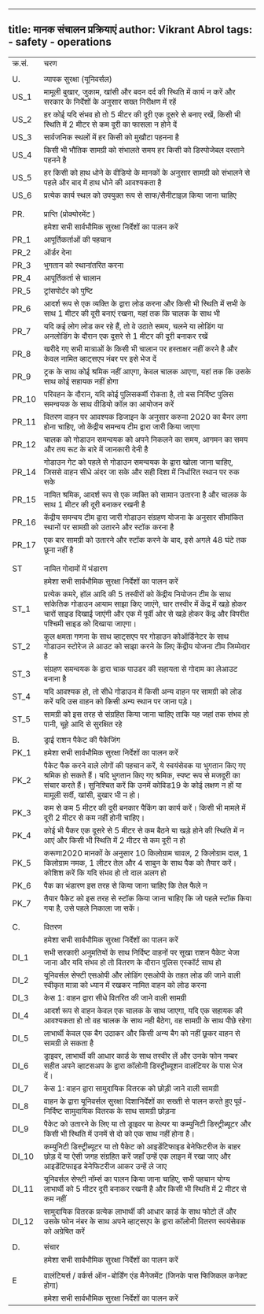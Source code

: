 ___
title: मानक संचालन प्रक्रियाएं
author: Vikrant Abrol
tags:
	- safety
	- operations
---


|         |      |
|---------|------|
| क्र.सं. | चरण  |
|         |  |
| U.      | व्यापक सुरक्षा (यूनिवर्सल)   |
| US_1    | मामूली बुखार, जुकाम, खांसी और बदन दर्द की स्थिति में कार्य न करें और सरकार के निर्देशों के अनुसार सख्त निरीक्षण में रहें                                                                                                                               |
| US_2    | हर कोई यदि संभव हो तो 5 मीटर की दूरी एक दूसरे से बनाए रखें, किसी भी स्थिति में 2 मीटर से कम दूरी का फासला न होने दें                                                                                                                                   |
| US_3    | सार्वजनिक स्थलों में हर किसी को मुखौटा पहनना है                                                                                                                                                                                                        |
| US_4    | किसी भी भौतिक सामग्री को संभालते समय हर किसी को डिस्पोजेबल दस्ताने पहनने है                                                                                                                                                                            |
| US_5    | हर किसी को हाथ धोने के वीडियो के मानकों के अनुसार सामग्री को संभालने से पहले और बाद में हाथ धोने की आवश्यकता है                                                                                                                                        |
| US_6    | प्रत्येक कार्य स्थल को उपयुक्त रूप से साफ/सैनीटाइज़ किया जाना चाहिए                                                                                                                                                                                     |
|         |                                                                                                                                                                                                                                                        |
|         |                                                                                                                                                                                                                                                        |
| PR.     | प्राप्ति (प्रोक्योरमेंट )                                                                                                                                                                                                                              |
|         | हमेशा सभी सार्वभौमिक सुरक्षा निर्देशों का पालन करें                                                                                                                                                                                                    |
| PR_1    | आपूर्तिकर्ताओं की पहचान                                                                                                                                                                                                                                |
| PR_2    | ऑर्डर देना                                                                                                                                                                                                                                             |
| PR_3    | भुगतान को स्थानांतरित करना                                                                                                                                                                                                                             |
| PR_4    | आपूर्तिकर्ता से चालान                                                                                                                                                                                                                                  |
| PR_5    | ट्रांसपोर्टर को पुष्टि                                                                                                                                                                                                                                 |
| PR_6    | आदर्श रूप से एक व्यक्ति के द्वारा लोड करना और किसी भी स्थिति में सभी के साथ 1 मीटर की दूरी बनाएं रखना, यहां तक कि चालक के साथ भी                                                                                                                       |
| PR_7    | यदि कई लोग लोड कर रहे हैं, तो वे उठाते समय, चलने या लोडिंग या अनलोडिंग के दौरान एक दूसरे से 1 मीटर की दूरी बनाकर रखें                                                                                                                                  |
| PR_8    | खरीदे गए सभी मात्राओं के किसी भी चालान पर हस्ताक्षर नहीं करने है और केवल नामित व्हाट्सएप नंबर पर इसे भेज दें                                                                                                                                           |
| PR_9    | ट्रक के साथ कोई श्रमिक नहीं आएगा, केवल चालक आएगा, यहां तक कि उसके साथ कोई सहायक नहीं होगा                                                                                                                                                              |
| PR_10   | परिवहन के दौरान, यदि कोई पुलिसकर्मी रोकता है, तो बस निर्दिष्ट पुलिस समन्वयक के साथ वीडियो कॉल का आयोजन करें                                                                                                                                            |
| PR_11   | वितरण वाहन पर आवश्यक डिजाइन के अनुसार करुना 2020 का बैनर लगा होना चाहिए, जो केंद्रीय समन्वय टीम द्वारा जारी किया जाएगा                                                                                                                                 |
| PR_12   | चालक को गोडाउन समन्वयक को अपने निकलने का समय, आगमन का समय और तय रूट के बारे में जानकारी देनी है                                                                                                                                                        |
| PR_14   | गोडाउन गेट को पहले से गोडाउन समन्वयक के द्वारा खोला जाना चाहिए, जिससे वाहन सीधे अंदर जा सके और सही दिशा में निर्धारित स्थान पर रुक सके                                                                                                                 |
| PR_15   | नामित श्रमिक, आदर्श रूप से एक व्यक्ति को सामान उतारना है और चालक के साथ 1 मीटर की दूरी बनाकर रखनी है                                                                                                                                                   |
| PR_16   | केंद्रीय समन्वय टीम द्वारा जारी गोडाउन संग्रहण योजना के अनुसार सीमांकित स्थानों पर सामग्री को उतारने और स्टॉक करना है                                                                                                                                  |
| PR_17   | एक बार सामग्री को उतारने और स्टॉक करने के बाद, इसे अगले 48 घंटे तक छूना नहीं है                                                                                                                                                                        |
|         |                                                                                                                                                                                                                                                        |
|         |                                                                                                                                                                                                                                                        |
| ST      | नामित गोदामों में भंडारण                                                                                                                                                                                                                               |
|         | हमेशा सभी सार्वभौमिक सुरक्षा निर्देशों का पालन करें                                                                                                                                                                                                    |
| ST_1    | प्रत्येक कमरे, हॉल आदि की 5 तस्वीरों को केंद्रीय नियोजन टीम के साथ सांकेतिक गोडाउन आयाम साझा किए जाएंगे, चार तस्वीर में केंद्र में खड़े होकर चारों साइड दिखाई जाएंगी और एक में पूर्वी ओर से खड़े होकर केंद्र और विपरीत पश्चिमी साइड को दिखाया जाएगा।     |
| ST_2    | कुल क्षमता गणना के साथ व्हाट्सएप पर गोडाउन कोऑर्डिनेटर के साथ गोडाउन स्टोरेज ले आउट को साझा करने के लिए केंद्रीय योजना टीम जिम्मेदार है                                                                                                                |
| ST_3    | संग्रहण समन्वयक के द्वारा चाक पाउडर की सहायता से गोदाम का लेआउट बनाना है                                                                                                                                                                               |
| ST_4    | यदि आवश्यक हो, तो सीधे गोडाउन में किसी अन्य वाहन पर सामग्री को लोड करें यदि उस वाहन को किसी अन्य स्थान पर जाना पड़े।                                                                                                                                    |
| ST_5    | सामग्री को इस तरह से संग्रहित किया जाना चाहिए ताकि यह जहां तक संभव हो पानी, चूहे आदि से सुरक्षित रहे                                                                                                                                                   |
|         |                                                                                                                                                                                                                                                        |
| B.      | ड्राई राशन पैकेट की पैकेजिंग                                                                                                                                                                                                                           |
| PK_1    | हमेशा सभी सार्वभौमिक सुरक्षा निर्देशों का पालन करें                                                                                                                                                                                                    |
| PK_2    | पैकेट पैक करने वाले लोगों की पहचान करें, ये स्वयंसेवक या भुगतान किए गए श्रमिक हो सकते हैं। यदि भुगतान किए गए श्रमिक, स्पष्ट रूप से मजदूरी का संचार करते हैं। सुनिश्चित करें कि उनमें कोविड19 के कोई लक्षण न हों या मामूली सर्दी, खांसी, बुखार भी न हो। |
| PK_3    | कम से कम 5 मीटर की दूरी बनकार पैकिंग का कार्य करें। किसी भी मामले में दूरी 2 मीटर से कम नहीं होनी चाहिए।                                                                                                                                               |
| PK_4    | कोई भी पैकर एक दूसरे से 5 मीटर से कम बैठने या खड़े होने की स्थिति में न आएं और किसी भी स्थिति में 2 मीटर से कम दूरी न हो                                                                                                                                |
| PK_5    | करूणा2020 मानकों के अनुसार 10 किलोग्राम चावल, 2 किलोग्राम दाल, 1 किलोग्राम नमक, 1 लीटर तेल और 4 साबुन के साथ पैक को तैयार करें। कोशिश करें कि यदि संभव हो तो दाल अलग हो                                                                                |
| PK_6    | पैक का भंडारण इस तरह से किया जाना चाहिए कि तेल फैले न                                                                                                                                                                                                  |
| PK_7    | तैयार पैकेट को इस तरह से स्टॉक किया जाना चाहिए कि जो पहले स्टॉक किया गया है, उसे पहले निकाला जा सकें।                                                                                                                                                  |
|         |                                                                                                                                                                                                                                                        |
|         |                                                                                                                                                                                                                                                        |
| C.      | वितरण                                                                                                                                                                                                                                                  |
|         | हमेशा सभी सार्वभौमिक सुरक्षा निर्देशों का पालन करें                                                                                                                                                                                                    |
| DI_1    | सभी सरकारी अनुमतियों के साथ निर्दिष्ट वाहनों पर सूखा राशन पैकेट भेजा जाना और यदि संभव हो तो वितरण के दौरान पुलिस एस्कॉर्ट साथ हो                                                                                                                       |
| DI_2    | यूनिवर्सल सेफ्टी एसओपी और लोडिंग एसओपी के तहत लोड की जाने वाली स्वीकृत मात्रा को ध्यान में रखकर नामित वाहन को लोड करना                                                                                                                                 |
| DI_3    | केस 1: वाहन द्वारा सीधे वितरित की जाने वाली सामग्री                                                                                                                                                                                                    |
| DI_4    | आदर्श रूप से वाहन केवल एक चालक के साथ जाएगा, यदि एक सहायक की आवश्यकता हो तो वह चालक के साथ नही बैठेगा, वह सामग्री के साथ पीछे रहेगा                                                                                                                    |
| DI_5    | लाभार्थी केवल एक बैग उठाकर और किसी अन्य बैग को नहीं छूकर वाहन से सामग्री ले सकता है                                                                                                                                                                    |
| DI_6    | ड्राइवर, लाभार्थी की आधार कार्ड के साथ तस्वीर लें और उनके फोन नम्बर सहीत अपने व्हाटसअप के द्वारा कॉलोनी डिस्ट्रीब्यूशन वालंटियर के पास भेज दें।                                                                                                        |
| DI_7    | केस 1: वाहन द्वारा सामुदायिक वितरक को छोड़ी जाने वाली सामग्री                                                                                                                                                                                          |
| DI_8    | वाहन के द्वारा यूनिवर्सल सुरक्षा दिशानिर्देशों का सख्ती से पालन करते हुए पूर्व-निर्दिष्ट सामुदायिक वितरक के साथ सामग्री छोड़ना                                                                                                                          |
| DI_9    | पैकेट को उतारने के लिए या तो ड्राइवर या हेल्पर या कम्युनिटी डिस्ट्रीब्यूटर और किसी भी स्थिति में उनमें से दो को एक साथ नहीं होना है।                                                                                                                   |
| DI_10   | कम्युनिटी डिस्ट्रीब्यूटर या तो पैकेट को आइडेंटिफाइड बेनेफिटरीज के बाहर छोड़ दें या ऐसी जगह संग्रहित करें जहाँ उन्हें एक लाइन में रखा जाए और आइडेंटिफाइड बेनेफिटरीज आकर उन्हें ले जाए                                                                    |
| DI_11   | यूनिवर्सल सेफ्टी नॉर्म्स का पालन किया जाना चाहिए, सभी पहचान योग्य लाभार्थी को 5 मीटर दूरी बनाकर रखनी है और किसी भी स्थिति में 2 मीटर से कम नहीं                                                                                                        |
| DI_12   | सामुदायिक वितरक प्रत्येक लाभार्थी की आधार कार्ड के साथ फोटो लें और उसके फोन नंबर के साथ अपने व्हाट्सएप के द्वारा कॉलोनी वितरण स्वयंसेवक को अग्रेषित करें                                                                                               |
|         |                                                                                                                                                                                                                                                        |
| D.      | संचार  |
|         | हमेशा सभी सार्वभौमिक सुरक्षा निर्देशों का पालन करें  |
|         |     |
| E       | वालंटियर्स / वर्कर्स ऑन-बोर्डिंग एंड मैनेजमेंट (जिनके पास फिजिकल कनेक्ट होगा) |
|         | हमेशा सभी सार्वभौमिक सुरक्षा निर्देशों का पालन करें |